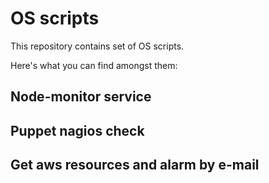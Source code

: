 # OS scripts
This repository contains set of OS scripts.

Here's what you can find amongst them:
## Node-monitor service

## Puppet nagios check

## Get aws resources and alarm by e-mail
